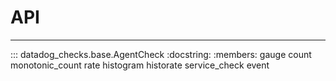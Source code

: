 # API

-----

::: datadog_checks.base.AgentCheck
    :docstring:
    :members: gauge count monotonic_count rate histogram historate service_check event

